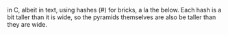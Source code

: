 in C, albeit in text, using hashes (#) for bricks, a la the below. Each hash is a bit taller than it is wide, so the pyramids themselves are also be taller than they are wide.
   #  #
  ##  ##
 ###  ###
####  ####
